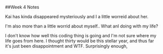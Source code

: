 ##Week 4 Notes

Kai has kinda disappeared mysteriously and I a little worreid about her. 

I'm also more than a little worrid about myself.. What anI doing with my life?

I don't know how well this coding thing is going and I'm not sure where my life goes from here. I thought thirty would be this stellar year, and thus far it's just been disappointment and WTF. Surprisingly enough, 

